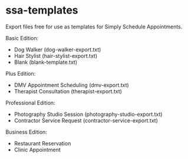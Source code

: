 # ssa-templates

Export files free for use as templates for Simply Schedule Appointments. 

Basic Edition:
- Dog Walker (dog-walker-export.txt)
- Hair Stylist (hair-stylist-export.txt)
- Blank (blank-template.txt)

Plus Edition:
- DMV Appointment Scheduling (dmv-export.txt)
- Therapist Consultation (therapist-export.txt)

Professional Edition: 
- Photography Studio Session (photography-studio-export.txt)
- Contractor Service Request (contractor-service-export.txt)

Business Edition:
- Restaurant Reservation
- Clinic Appointment
